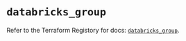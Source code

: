 # `databricks_group`

Refer to the Terraform Registory for docs: [`databricks_group`](https://registry.terraform.io/providers/databricks/databricks/1.14.3/docs/resources/group).
